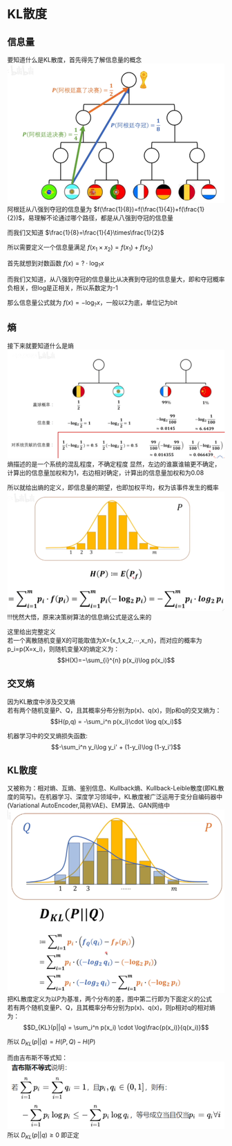 # KL散度
## 信息量
要知道什么是KL散度，首先得先了解信息量的概念  
![Alt text](https://raw.githubusercontent.com/Cccccz-x/md/master/image.png)  
阿根廷从八强到夺冠的信息量为 $f(\frac{1}{8})=f(\frac{1}{4})+f(\frac{1}{2})$，易理解不论通过哪个路径，都是从八强到夺冠的信息量

而我们又知道 $\frac{1}{8}=\frac{1}{4}\times\frac{1}{2}$

所以需要定义一个信息量满足 $f(x_1 \times x_2) = f(x_1) + f(x_2)$

首先就想到对数函数 $f(x) = ?\cdot \log_?x$

而我们又知道，从八强到夺冠的信息量比从决赛到夺冠的信息量大，即和夺冠概率负相关，但log是正相关，所以系数定为-1

那么信息量公式就为 $f(x)=-\log_?x$，一般以2为底，单位记为bit

## 熵
接下来就要知道什么是熵  
![Alt text](https://raw.githubusercontent.com/Cccccz-x/md/master/image-1.png)  
熵描述的是一个系统的混乱程度，不确定程度
显然，左边的谁赢谁输更不确定，计算出的信息量加权和为1，右边相对确定，计算出的信息量加权和为0.08

所以就给出熵的定义，即信息量的期望，也即加权平均，权为该事件发生的概率  
![Alt text](https://raw.githubusercontent.com/Cccccz-x/md/master/image-2.png)  
!!!恍然大悟，原来决策树算法的信息熵公式是这么来的

这里给出完整定义  
若一个离散随机变量X的可能取值为X={x_1,x_2,⋯,x_n}，而对应的概率为p_i=p(X=x_i)，则随机变量X的熵定义为：
$$H(X)=−\sum_{i}^{n} p(x_i)\log p(x_i)$$

## 交叉熵
因为KL散度中涉及交叉熵  
若有两个随机变量P、Q，且其概率分布分别为p(x)、q(x)，则p和q的交叉熵为：
$$H(p,q) = -\sum_i^n p(x_i)\cdot \log q(x_i)$$

机器学习中的交叉熵损失函数:
$$-\sum_i^n y_i\log y_i' + (1-y_i)\log (1-y_i')$$

## KL散度
又被称为：相对熵、互熵、鉴别信息、Kullback熵、Kullback-Leible散度(即KL散度的简写)。在机器学习、深度学习领域中，KL散度被广泛运用于变分自编码器中(Variational AutoEncoder,简称VAE)、EM算法、GAN网络中  
![Alt text](https://raw.githubusercontent.com/Cccccz-x/md/master/image-3.png)  
把KL散度定义为以P为基准，两个分布的差，图中第二行即为下面定义的公式  
若有两个随机变量P、Q，且其概率分布分别为p(x)、q(x)，则p相对q的相对熵为：
$$D_{KL}(p||q) = \sum_i^n p(x_i) \cdot \log\frac{p(x_i)}{q(x_i)}$$

所以 $D_{KL}(p||q)=H(P,Q)-H(P)$

而由吉布斯不等式知：  
![Alt text](https://raw.githubusercontent.com/Cccccz-x/md/master/image-4.png)  
所以 $D_{KL}(p||q)\geq 0$ 即正定